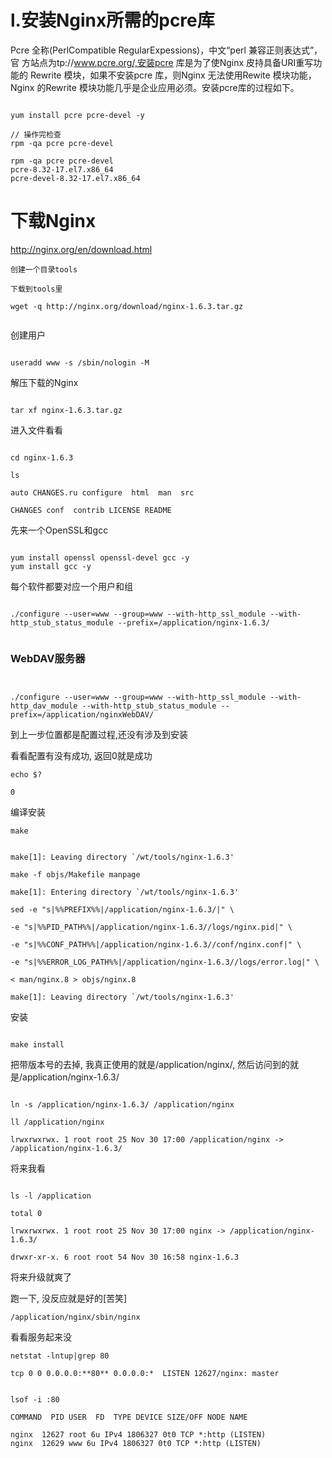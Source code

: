 # l.安装Nginx所需的pcre库
Pcre 全称(PerlCompatible RegularExpessions)，中文“perl 兼容正则表达式”，官
方站点为tp://www.pcre.org/,安装pcre 库是为了使Nginx 皮持具备URI重写功能的
Rewrite 模块，如果不安装pcre 库，则Nginx 无法使用Rewite 模块功能，Nginx 的Rewrite
模块功能几乎是企业应用必须。安装pcre库的过程如下。

```

yum install pcre pcre-devel -y

// 操作完检查
rpm -qa pcre pcre-devel

rpm -qa pcre pcre-devel
pcre-8.32-17.el7.x86_64
pcre-devel-8.32-17.el7.x86_64

```



# 下载Nginx

http://nginx.org/en/download.html

```
创建一个目录tools

下载到tools里

wget -q http://nginx.org/download/nginx-1.6.3.tar.gz


```
创建用户
```

useradd www -s /sbin/nologin -M
```


解压下载的Nginx
```

tar xf nginx-1.6.3.tar.gz

```

进入文件看看

```

cd nginx-1.6.3

ls

auto CHANGES.ru configure  html  man  src

CHANGES conf  contrib LICENSE README

```
先来一个OpenSSL和gcc
```

yum install openssl openssl-devel gcc -y
yum install gcc -y
```

每个软件都要对应一个用户和组

```

./configure --user=www --group=www --with-http_ssl_module --with-http_stub_status_module --prefix=/application/nginx-1.6.3/
 

```

### WebDAV服务器
```


./configure --user=www --group=www --with-http_ssl_module --with-http_dav_module --with-http_stub_status_module --prefix=/application/nginxWebDAV/

```


到上一步位置都是配置过程,还没有涉及到安装

看看配置有没有成功, 返回0就是成功
```
echo $?                      

0
```


编译安装
```
make


make[1]: Leaving directory `/wt/tools/nginx-1.6.3'

make -f objs/Makefile manpage

make[1]: Entering directory `/wt/tools/nginx-1.6.3'

sed -e "s|%%PREFIX%%|/application/nginx-1.6.3/|" \

-e "s|%%PID_PATH%%|/application/nginx-1.6.3//logs/nginx.pid|" \

-e "s|%%CONF_PATH%%|/application/nginx-1.6.3//conf/nginx.conf|" \

-e "s|%%ERROR_LOG_PATH%%|/application/nginx-1.6.3//logs/error.log|" \

< man/nginx.8 > objs/nginx.8

make[1]: Leaving directory `/wt/tools/nginx-1.6.3'
```
安装
```

make install
```


把带版本号的去掉, 我真正使用的就是/application/nginx/,  然后访问到的就是/application/nginx-1.6.3/
 
```

ln -s /application/nginx-1.6.3/ /application/nginx

ll /application/nginx                             

lrwxrwxrwx. 1 root root 25 Nov 30 17:00 /application/nginx -> /application/nginx-1.6.3/
```

将来我看

```

ls -l /application

total 0

lrwxrwxrwx. 1 root root 25 Nov 30 17:00 nginx -> /application/nginx-1.6.3/

drwxr-xr-x. 6 root root 54 Nov 30 16:58 nginx-1.6.3

```

将来升级就爽了 

跑一下, 没反应就是好的[苦笑]
```
/application/nginx/sbin/nginx

```

看看服务起来没

```
netstat -lntup|grep 80

tcp 0 0 0.0.0.0:**80** 0.0.0.0:*  LISTEN 12627/nginx: master


lsof -i :80          

COMMAND  PID USER  FD  TYPE DEVICE SIZE/OFF NODE NAME

nginx  12627 root 6u IPv4 1806327 0t0 TCP *:http (LISTEN)
nginx  12629 www 6u IPv4 1806327 0t0 TCP *:http (LISTEN)
```




